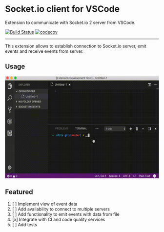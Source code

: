 # Socket.io client for VSCode
Extension to communicate with Socket.io 2 server from VSCode.

[![Build Status](https://travis-ci.org/litleleprikon/socket-io-vscode.svg?branch=master)](https://travis-ci.org/litleleprikon/socket-io-vscode)
[![codecov](https://codecov.io/gh/litleleprikon/socket-io-vscode/branch/master/graph/badge.svg)](https://codecov.io/gh/litleleprikon/socket-io-vscode)

---

This extension allows to establish connection to Socket.io server, emit events and receive events from server.

## Usage

![Usage](images/usage.gif)

## Featured

1. [ ] Implement view of event data
2. [ ] Add availability to connect to multiple servers
3. [ ] Add functionality to emit events with data from file
4. [x] Integrate with CI and code quality services
5. [ ] Add tests
